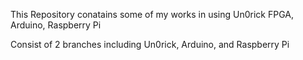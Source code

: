 This Repository conatains some of my works in using Un0rick FPGA, Arduino, Raspberry Pi

Consist of 2 branches including Un0rick, Arduino, and Raspberry Pi
